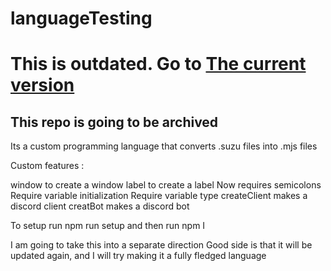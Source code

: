 # languageTesting

# This is outdated. Go to [The current version](https://github.com/Suzzudev/SuzuScript)
## This repo is going to be archived

Its a custom programming language that converts .suzu files into .mjs files


Custom features :

window to create a window
label to create a label
Now requires semicolons
Require variable initialization
Require variable type
createClient makes a discord client
creatBot makes a discord bot


To setup run npm run setup and then run npm I

I am going to take this into a separate direction
Good side is that it will be updated again, and I will try making it a fully fledged language
